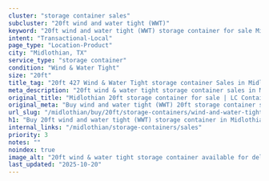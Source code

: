 ```yaml
---
cluster: "storage container sales"
subcluster: "20ft wind and water tight (WWT)"
keyword: "20ft wind and water tight (WWT) storage container for sale Midlothian, TX"
intent: "Transactional-Local"
page_type: "Location-Product"
city: "Midlothian, TX"
service_type: "storage container"
condition: "Wind & Water Tight"
size: "20ft"
title_tag: "20ft 427 Wind & Water Tight storage container Sales in Midlothian | LC Container"
meta_description: "20ft wind & water tight storage container sales in Midlothian. Fast delivery, competitive pricing. Serving storage containers area. Quote ID: DHQ. Call (214) 524-4168 for your free quote today."
original_title: "Midlothian 20ft storage container for sale | LC Container"
original_meta: "Buy wind and water tight (WWT) 20ft storage container sale with local delivery in Midlothian, TX. LC Container — local Since 2003. Request a fast quote today."
url_slug: "/midlothian/buy/20ft/storage-containers/wind-and-water-tight-wwt"
h1: "Buy 20ft wind and water tight (WWT) storage container in Midlothian"
internal_links: "/midlothian/storage-containers/sales"
priority: 3
notes: ""
noindex: true
image_alt: "20ft wind & water tight storage container available for delivery in Midlothian"
last_updated: "2025-10-20"
---
```


<!-- TODO: Add unique city/inventory copy, images, and internal links here. -->
